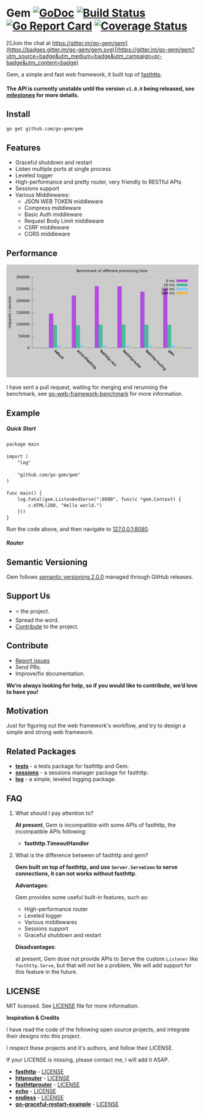# Gem [![GoDoc](https://godoc.org/github.com/go-gem/gem?status.svg)](https://godoc.org/github.com/go-gem/gem) [![Build Status](https://travis-ci.org/go-gem/gem.svg?branch=master)](https://travis-ci.org/go-gem/gem) [![Go Report Card](https://goreportcard.com/badge/github.com/go-gem/gem)](https://goreportcard.com/report/github.com/go-gem/gem) [![Coverage Status](https://coveralls.io/repos/github/go-gem/gem/badge.svg?branch=master)](https://coveralls.io/github/go-gem/gem?branch=master)

[![Join the chat at https://gitter.im/go-gem/gem](https://badges.gitter.im/go-gem/gem.svg)](https://gitter.im/go-gem/gem?utm_source=badge&utm_medium=badge&utm_campaign=pr-badge&utm_content=badge)

Gem, a simple and fast web framework, it built top of [fasthttp](https://github.com/valyala/fasthttp).

#### The API is currently unstable until the version `v1.0.0` being released, see [milestones](https://github.com/go-gem/gem/milestones) for more details.

## Install

```
go get github.com/go-gem/gem
```


## Features

- Graceful shutdown and restart
- Listen multiple ports at single process
- Leveled logger
- High-performance and pretty router, very friendly to RESTful APIs
- Sessions support
- Various Middlewares:
    - JSON WEB TOKEN middleware
    - Compress middleware
    - Basic Auth middleware
    - Request Body Limit middleware
    - CSRF middleware
    - CORS middleware

## Performance

![Gem benchmark](benchmark.png)

I have sent a pull request, waiting for merging and rerunning the benchmark, 
see [go-web-framework-benchmark](https://github.com/smallnest/go-web-framework-benchmark) for more information.


## Example

##### Quick Start

```
package main

import (
	"log"

	"github.com/go-gem/gem"
)

func main() {
	log.Fatal(gem.ListenAndServe(":8080", func(c *gem.Context) {
        c.HTML(200, "Hello world.")
    }))
}
```

Run the code above, and then navigate to [127.0.0.1:8080](http://127.0.0.1:8080).

##### Router


## Semantic Versioning

Gem follows [semantic versioning 2.0.0](http://semver.org/) managed through GitHub releases.


## Support Us

- :star: the project.
- Spread the word.
- [Contribute](#contribute) to the project.


## Contribute

- [Report issues](https://github.com/go-gem/gem/issues/new)
- Send PRs.
- Improve/fix documentation.

**We’re always looking for help, so if you would like to contribute, we’d love to have you!**


## Motivation

Just for figuring out the web framework's workflow, and try to design a simple and strong web framework.


## Related Packages

- [**tests**](https://github.com/go-gem/tests) - a tests package for fasthttp and Gem.
- [**sessions**](https://github.com/go-gem/sessions) - a sessions manager package for fasthttp.
- [**log**](https://github.com/go-gem/log) - a simple, leveled logging package.


## FAQ

1. What should I pay attention to?

    **At present**, Gem is incompatible with some APIs of fasthttp, the incompatible APIs following:
    
    - **fasthttp.TimeoutHandler**

2. What is the difference between of fasthttp and gem?

    **Gem built on top of fasthttp, and use `Server.ServeConn` to serve connections, it can not works without fasthttp**.
    
    **Advantages**: 
    
    Gem provides some useful built-in features, such as:
    
    - High-performance router
    - Leveled logger
    - Various middlewares
    - Sessions support
    - Graceful shutdown and restart
    
    **Disadvantages**: 
    
    at present, Gem dose not provide APIs to Serve the custom `Listener` like `fasthttp.Serve`,
    but that will not be a problem, We will add support for this feature in the future.


## LICENSE

MIT licensed. See [LICENSE](LICENSE) file for more information.

**Inspiration & Credits**

I have read the code of the following open source projects, and integrate their designs into this project.

I respect these projects and it's authors, and follow their LICENSE.

If your LICENSE is missing, please contact me, I will add it ASAP.

- [**fasthttp**](https://github.com/valyala/fasthttp) - [LICENSE](https://github.com/valyala/fasthttp/blob/master/LICENSE)
- [**httprouter**](https://github.com/julienschmidt/httprouter) - [LICENSE](https://github.com/julienschmidt/httprouter/blob/master/LICENSE)
- [**fasthttprouter**](https://github.com/buaazp/fasthttprouter) - [LICENSE](https://github.com/buaazp/fasthttprouter/blob/master/LICENSE)
- [**echo**](https://github.com/labstack/echo) - [LICENSE](https://github.com/labstack/echo/blob/master/LICENSE)
- [**endless**](https://github.com/fvbock/endless) - [LICENSE](https://github.com/fvbock/endless/blob/master/LICENSE)
- [**go-graceful-restart-example**](https://github.com/Scalingo/go-graceful-restart-example) - [LICENSE](https://github.com/Scalingo/go-graceful-restart-example/blob/master/LICENSE)